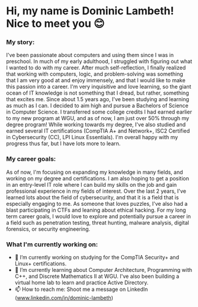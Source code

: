 # Hi, my name is Dominic Lambeth! Nice to meet you 😊

### My story:
I've been passionate about computers and using them since I was in preschool. In much of my early adulthood, I struggled with figuring out what I wanted to do with my career. After much self-reflection, I finally realized that working with computers, logic, and problem-solving was something that I am very good at and enjoy immensely, and that I would like to make this passion into a career. I'm very inquisitive and love learning, so the giant ocean of IT knowledge is not something that I dread, but rather, something that excites me. Since about 1.5 years ago, I've been studying and learning as much as I can. I decided to aim high and pursue a Bachelors of Science in Computer Science. I transferred some college credits I had earned earlier to my new program at WGU, and as of now, I am just over 50% through my degree program! While working towards my degree, I've also studied and earned several IT certifications (CompTIA A+ and Network+, ISC2 Certified in Cybersecurity (CC), LPI Linux Essentials). I'm overall happy with my progress thus far, but I have lots more to learn.

### My career goals:
As of now, I'm focusing on expanding my knowledge in many fields, and working on my degree and certifications. I am also hoping to get a position in an entry-level IT role where I can build my skills on the job and gain professional experience in my fields of interest. Over the last 2 years, I've learned lots about the field of cybersecurity, and that it is a field that is especially engaging to me. As someone that loves puzzles, I've also had a blast participating in CTFs and leaning about ethical hacking. For my long term career goals, I would love to explore and potentially pursue a career in a field such as penetration testing, threat hunting, malware analysis, digital forensics, or security engineering.

### What I'm currently working on:


- 🔭 I’m currently working on studying for the CompTIA Security+ and Linux+ certifications.
- 🌱 I’m currently learning about Computer Architecture, Programming with C++, and Discrete Mathematics II at WGU. I've also been building a virtual home lab to learn and practice Active Directory.
- 📫 How to reach me: Shoot me a message on LinkedIn (www.linkedin.com/in/dominic-lambeth)
